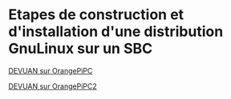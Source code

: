 # Etapes de construction et d'installation d'une distribution GnuLinux sur un SBC

[DEVUAN sur OrangePiPC](DEVUAN_ORANGEPIPC.md)

[DEVUAN sur OrangePiPC2](DEVUAN_ORANGEPIPC2.md)
